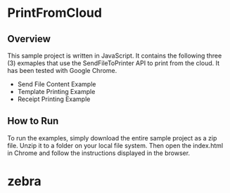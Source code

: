 # PrintFromCloud
## Overview
This sample project is written in JavaScript. It contains the following three (3) exmaples that use the SendFileToPrinter API to print from the cloud. It has been tested with Google Chrome.
- Send File Content Example
- Template Printing Example
- Receipt Printing Example
## How to Run
To run the examples, simply download the entire sample project as a zip file. Unzip it to a folder on your local file system. Then open the index.html in Chrome and follow the instructions displayed in the browser.
# zebra
